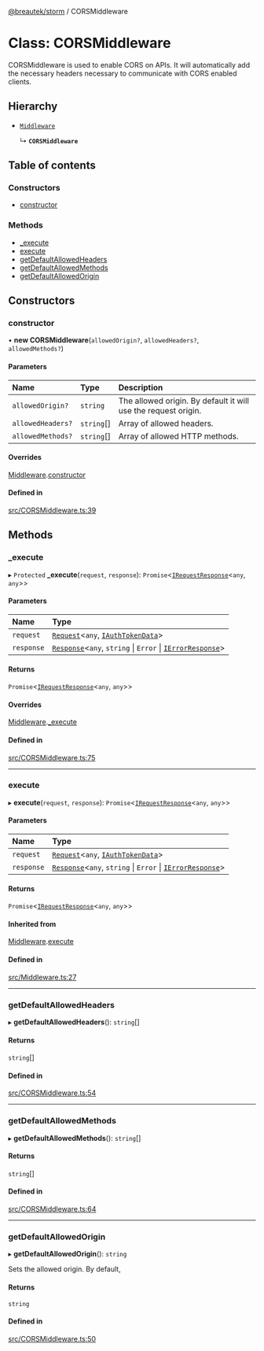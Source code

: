 [@breautek/storm](../README.md) / CORSMiddleware

# Class: CORSMiddleware

CORSMiddleware is used to enable CORS on APIs. 
It will automatically add the necessary headers necessary to
communicate with CORS enabled clients.

## Hierarchy

- [`Middleware`](Middleware.md)

  ↳ **`CORSMiddleware`**

## Table of contents

### Constructors

- [constructor](CORSMiddleware.md#constructor)

### Methods

- [\_execute](CORSMiddleware.md#_execute)
- [execute](CORSMiddleware.md#execute)
- [getDefaultAllowedHeaders](CORSMiddleware.md#getdefaultallowedheaders)
- [getDefaultAllowedMethods](CORSMiddleware.md#getdefaultallowedmethods)
- [getDefaultAllowedOrigin](CORSMiddleware.md#getdefaultallowedorigin)

## Constructors

### constructor

• **new CORSMiddleware**(`allowedOrigin?`, `allowedHeaders?`, `allowedMethods?`)

#### Parameters

| Name | Type | Description |
| :------ | :------ | :------ |
| `allowedOrigin?` | `string` | The allowed origin. By default it will use the request origin. |
| `allowedHeaders?` | `string`[] | Array of allowed headers. |
| `allowedMethods?` | `string`[] | Array of allowed HTTP methods. |

#### Overrides

[Middleware](Middleware.md).[constructor](Middleware.md#constructor)

#### Defined in

[src/CORSMiddleware.ts:39](https://github.com/breautek/storm/blob/0875c73/src/CORSMiddleware.ts#L39)

## Methods

### \_execute

▸ `Protected` **_execute**(`request`, `response`): `Promise`<[`IRequestResponse`](../interfaces/IRequestResponse.md)<`any`, `any`\>\>

#### Parameters

| Name | Type |
| :------ | :------ |
| `request` | [`Request`](Request.md)<`any`, [`IAuthTokenData`](../interfaces/IAuthTokenData.md)\> |
| `response` | [`Response`](Response.md)<`any`, `string` \| `Error` \| [`IErrorResponse`](../interfaces/IErrorResponse.md)\> |

#### Returns

`Promise`<[`IRequestResponse`](../interfaces/IRequestResponse.md)<`any`, `any`\>\>

#### Overrides

[Middleware](Middleware.md).[_execute](Middleware.md#_execute)

#### Defined in

[src/CORSMiddleware.ts:75](https://github.com/breautek/storm/blob/0875c73/src/CORSMiddleware.ts#L75)

___

### execute

▸ **execute**(`request`, `response`): `Promise`<[`IRequestResponse`](../interfaces/IRequestResponse.md)<`any`, `any`\>\>

#### Parameters

| Name | Type |
| :------ | :------ |
| `request` | [`Request`](Request.md)<`any`, [`IAuthTokenData`](../interfaces/IAuthTokenData.md)\> |
| `response` | [`Response`](Response.md)<`any`, `string` \| `Error` \| [`IErrorResponse`](../interfaces/IErrorResponse.md)\> |

#### Returns

`Promise`<[`IRequestResponse`](../interfaces/IRequestResponse.md)<`any`, `any`\>\>

#### Inherited from

[Middleware](Middleware.md).[execute](Middleware.md#execute)

#### Defined in

[src/Middleware.ts:27](https://github.com/breautek/storm/blob/0875c73/src/Middleware.ts#L27)

___

### getDefaultAllowedHeaders

▸ **getDefaultAllowedHeaders**(): `string`[]

#### Returns

`string`[]

#### Defined in

[src/CORSMiddleware.ts:54](https://github.com/breautek/storm/blob/0875c73/src/CORSMiddleware.ts#L54)

___

### getDefaultAllowedMethods

▸ **getDefaultAllowedMethods**(): `string`[]

#### Returns

`string`[]

#### Defined in

[src/CORSMiddleware.ts:64](https://github.com/breautek/storm/blob/0875c73/src/CORSMiddleware.ts#L64)

___

### getDefaultAllowedOrigin

▸ **getDefaultAllowedOrigin**(): `string`

Sets the allowed origin. By default,

#### Returns

`string`

#### Defined in

[src/CORSMiddleware.ts:50](https://github.com/breautek/storm/blob/0875c73/src/CORSMiddleware.ts#L50)
